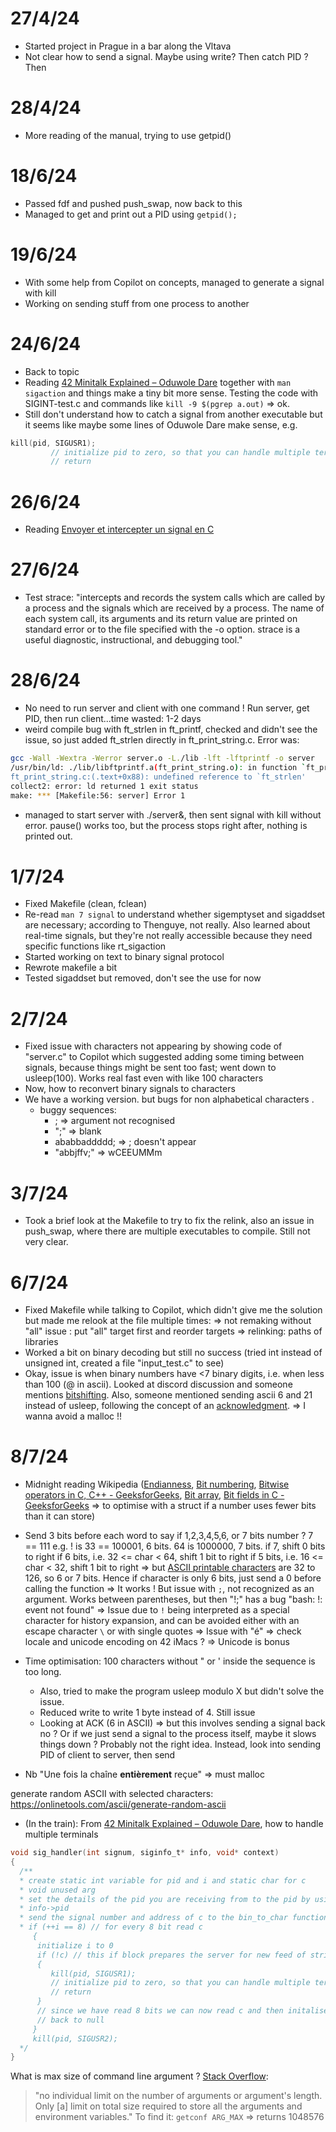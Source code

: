 # 27/4/24
- Started project in Prague in a bar along the Vltava
- Not clear how to send a signal. Maybe using write? Then catch PID ? Then 

# 28/4/24
- More reading of the manual, trying to use getpid()

# 18/6/24
- Passed fdf and pushed push_swap, now back to this
- Managed to get and print out a PID using `getpid();`

# 19/6/24
- With some help from Copilot on concepts, managed to generate a signal with kill
- Working on sending stuff from one process to another

# 24/6/24
- Back to topic
- Reading [42 Minitalk Explained – Oduwole Dare](https://medium.com/@oduwoledare/42-minitalk-explained-5b236adc2c24) together with `man sigaction` and things make a tiny bit more sense. Testing the code with SIGINT-test.c and commands like `kill -9 $(pgrep a.out)` => ok.
- Still don't understand how to catch a signal from another executable but it seems like maybe some lines of Oduwole Dare make sense, e.g.
```c
kill(pid, SIGUSR1);
         // initialize pid to zero, so that you can handle multiple terminals
         // return
```

# 26/6/24
- Reading [Envoyer et intercepter un signal en C](https://www.codequoi.com/envoyer-et-intercepter-un-signal-en-c/)

# 27/6/24
- Test strace: "intercepts and records the system calls which are called by a process and the signals which are received by a process.  The name of each system call, its arguments and its return value are printed on standard error or to the file specified with the -o option. strace is a useful diagnostic, instructional, and debugging tool."

# 28/6/24
- No need to run server and client with one command ! Run server, get PID, then 
run client...time wasted: 1-2 days
- weird compile bug with ft_strlen in ft_printf, checked and didn't see the issue,
so just added ft_strlen directly in ft_print_string.c.
Error was:
```bash
gcc -Wall -Wextra -Werror server.o -L./lib -lft -lftprintf -o server
/usr/bin/ld: ./lib/libftprintf.a(ft_print_string.o): in function `ft_print_string':
ft_print_string.c:(.text+0x88): undefined reference to `ft_strlen'
collect2: error: ld returned 1 exit status
make: *** [Makefile:56: server] Error 1
```
- managed to start server with ./server&, then sent signal with kill without error. pause() works too, but the process stops right after, nothing is printed out.

# 1/7/24
- Fixed Makefile (clean, fclean)
- Re-read `man 7 signal` to understand whether sigemptyset and sigaddset are necessary; according to Thenguye, not really. Also learned about real-time signals, but they're not really accessible because they need specific functions like rt_sigaction
- Started working on text to binary signal protocol
- Rewrote makefile a bit
- Tested sigaddset but removed, don't see the use for now

# 2/7/24
- Fixed issue with characters not appearing by showing code of "server.c" to Copilot which suggested adding some timing between signals, because things might be sent too fast; went down to usleep(100). Works real fast even with like 100 characters
- Now, how to reconvert binary signals to characters
- We have a working version. but bugs for non alphabetical characters .
    - buggy sequences:
        - ; => argument not recognised
        - ";" => blank
        - ababbaddddd; => ; doesn't appear
        - "abbjffv;" => wCEEUMMm

# 3/7/24
- Took a brief look at the Makefile to try to fix the relink, also an issue in push_swap, where there are multiple executables to compile. Still not very clear.

# 6/7/24
- Fixed Makefile while talking to Copilot, which didn't give me the solution but made me relook at the file multiple times:
    => not remaking without "all" issue : put "all" target first and reorder targets
    => relinking: paths of libraries
- Worked a bit on binary decoding but still no success (tried int instead of unsigned int, created a file "input_test.c" to see)
- Okay, issue is when binary numbers have <7 binary digits, i.e. when less than 100 (@ in ascii). Looked at discord discussion and someone mentions [bitshifting](https://en.m.wikipedia.org/w/index.php?title=Bitwise_operation&diffonly=true#Bit_shifts). Also, someone mentioned sending ascii 6 and 21 instead of usleep, following the concept of an [acknowledgment](https://en.m.wikipedia.org/wiki/Acknowledgement_(data_networks)).
=> I wanna avoid a malloc !!

# 8/7/24
- Midnight reading Wikipedia ([Endianness](https://en.wikipedia.org/wiki/Endianness), [Bit numbering](https://en.wikipedia.org/wiki/Bit_numbering), [Bitwise operators in C, C++ - GeeksforGeeks](https://www.geeksforgeeks.org/bitwise-operators-in-c-cpp/), [Bit array](https://en.wikipedia.org/wiki/Bit_array), [Bit fields in C - GeeksforGeeks](https://www.geeksforgeeks.org/bit-fields-c/) => to optimise with a struct if a number uses fewer bits than it can store)
- Send 3 bits before each word to say if 1,2,3,4,5,6, or 7 bits number ? 7 == 111
e.g. ! is 33 == 100001, 6 bits. 64 is 1000000, 7 bits.
if 7, shift 0 bits to right
if 6 bits, i.e. 32 <= char < 64, shift 1 bit to right
if 5 bits, i.e. 16 <= char < 32, shift 1 bit to right
=> but [ASCII printable characters](https://www.ascii-code.com/characters/printable-characters) are 32 to 126, so 6 or 7 bits. Hence if character is only 6 bits,
just send a 0 before calling the function
	=> It works ! But issue with `;`, not recognized as an argument. Works between parentheses, but then "!;" has a bug "bash: !: event not found"
		=> Issue due to `!` being interpreted as a special character for history expansion, and can be avoided either with an escape character `\` or with single quotes
	=> Issue with "é" => check locale and unicode encoding on 42 iMacs ?
		=> Unicode is bonus

- Time optimisation: 100 characters without " or ' inside the sequence is too long.
	- Also, tried to make the program usleep modulo X but didn't solve the issue.
	- Reduced write to write 1 byte instead of 4. Still issue
	- Looking at ACK (6 in ASCII) => but this involves sending a signal back no ? Or if we just send a signal to the process itself, maybe it slows things down ? Probably not the right idea. Instead, look into sending PID of client to server, then send 

- Nb "Une fois la chaîne **entièrement** reçue" => must malloc

generate random ASCII with selected characters: https://onlinetools.com/ascii/generate-random-ascii


- (In the train):
From [42 Minitalk Explained – Oduwole Dare](https://medium.com/@oduwoledare/42-minitalk-explained-5b236adc2c24), how to handle multiple terminals
```c
void sig_handler(int signum, siginfo_t* info, void* context)
{
  /**
  * create static int variable for pid and i and static char for c
  * void unused arg
  * set the details of the pid you are receiving from to the pid by using
  * info->pid
  * send the signal number and address of c to the bin_to_char function
  * if (++i == 8) // for every 8 bit read c
     {
      initialize i to 0
      if (!c) // this if block prepares the server for new feed of strings
      {
         kill(pid, SIGUSR1);
         // initialize pid to zero, so that you can handle multiple terminals
         // return
      }
      // since we have read 8 bits we can now read c and then initalise it back
      // back to null
     }
     kill(pid, SIGUSR2);
  */
}
```

What is max size of command line argument ? [Stack Overflow](https://stackoverflow.com/a/7499490/21457978): 
> "no individual limit on the number of arguments or argument's length. Only [a] limit on total size required to store all the arguments and environment variables."
To find it: `getconf ARG_MAX` => returns 1048576